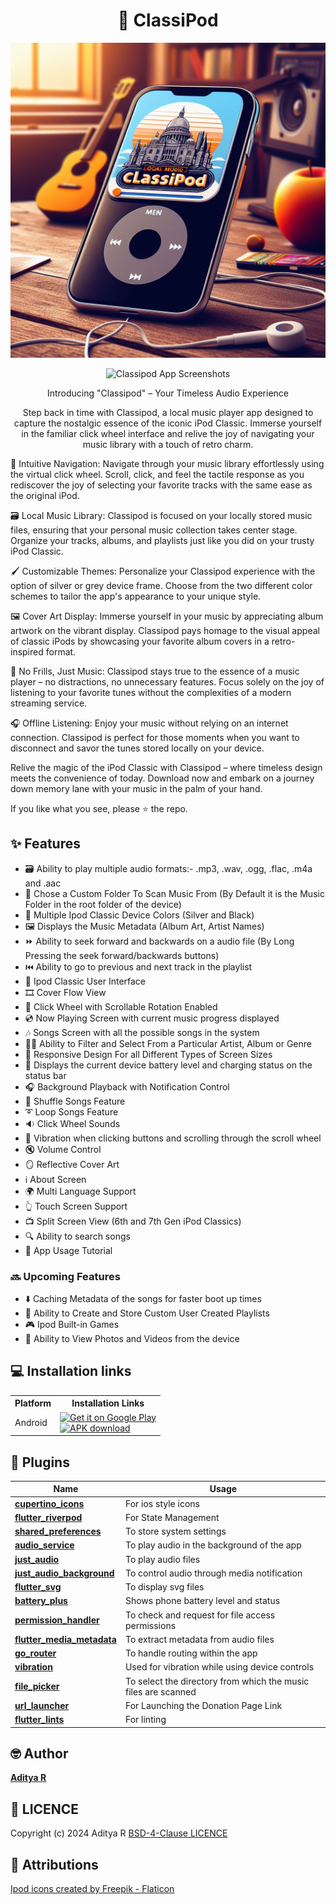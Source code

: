 <div align="center">

# 🎵 ClassiPod

![Classipod Banner](screenshots/classipod_banner.png)

![Classipod App Screenshots](screenshots/combined.png)

Introducing "Classipod" – Your Timeless Audio Experience

Step back in time with Classipod, a local music player app designed to capture the nostalgic essence of the iconic iPod Classic. Immerse yourself in the familiar click wheel interface and relive the joy of navigating your music library with a touch of retro charm.

</div>

🧭 Intuitive Navigation: Navigate through your music library effortlessly using the virtual click wheel. Scroll, click, and feel the tactile response as you rediscover the joy of selecting your favorite tracks with the same ease as the original iPod.

🗃️ Local Music Library: Classipod is focused on your locally stored music files, ensuring that your personal music collection takes center stage. Organize your tracks, albums, and playlists just like you did on your trusty iPod Classic.

🖌️ Customizable Themes: Personalize your Classipod experience with the option of silver or grey device frame. Choose from the two different color schemes to tailor the app's appearance to your unique style.

🖼️ Cover Art Display: Immerse yourself in your music by appreciating album artwork on the vibrant display. Classipod pays homage to the visual appeal of classic iPods by showcasing your favorite album covers in a retro-inspired format.

🎼 No Frills, Just Music: Classipod stays true to the essence of a music player – no distractions, no unnecessary features. Focus solely on the joy of listening to your favorite tunes without the complexities of a modern streaming service.

🎧 Offline Listening: Enjoy your music without relying on an internet connection. Classipod is perfect for those moments when you want to disconnect and savor the tunes stored locally on your device.

Relive the magic of the iPod Classic with Classipod – where timeless design meets the convenience of today. Download now and embark on a journey down memory lane with your music in the palm of your hand.

If you like what you see, please ⭐ the repo.

## ✨ Features

- 🗃️ Ability to play multiple audio formats:- .mp3, .wav, .ogg, .flac, .m4a and .aac
- 🔎 Chose a Custom Folder To Scan Music From (By Default it is the Music Folder in the root folder of the device)
- 🎨 Multiple Ipod Classic Device Colors (Silver and Black)
- 🖼️ Displays the Music Metadata (Album Art, Artist Names)
- ⏩ Ability to seek forward and backwards on a audio file (By Long Pressing the seek forward/backwards buttons)
- ⏮️ Ability to go to previous and next track in the playlist
- 📱 Ipod Classic User Interface
- 🎞️ Cover Flow View
- 🎡 Click Wheel with Scrollable Rotation Enabled
- 💿 Now Playing Screen with current music progress displayed
- 🎶 Songs Screen with all the possible songs in the system
- 🧑‍🎤 Ability to Filter and Select From a Particular Artist, Album or Genre
- 📲 Responsive Design For all Different Types of Screen Sizes
- 🔋 Displays the current device battery level and charging status on the status bar
- 🎧 Background Playback with Notification Control
- 🔀 Shuffle Songs Feature
- ➰ Loop Songs Feature
- 🔉 Click Wheel Sounds
- 📳 Vibration when clicking buttons and scrolling through the scroll wheel
- 🔇 Volume Control
- 🪞 Reflective Cover Art
- ℹ️ About Screen
- 🌍 Multi Language Support
- 👆 Touch Screen Support
- 📺 Split Screen View (6th and 7th Gen iPod Classics)
- 🔍 Ability to search songs
- 📖 App Usage Tutorial

### 🔜 Upcoming Features
- ⬇️ Caching Metadata of the songs for faster boot up times
- 📃 Ability to Create and Store Custom User Created Playlists
- 🎮 Ipod Built-in Games
- 📸 Ability to View Photos and Videos from the device

## 💻 Installation links

<table>
  <tr>
    <th>Platform</th>
    <th>Installation Links</th>
  </tr>
  <tr>
    <td>Android</td>
    <td>
    <a href="https://play.google.com/store/apps/details?id=com.adeeteya.classipod">
        <img width="220" alt="Get it on Google Play" src="https://play.google.com/intl/en_us/badges/static/images/badges/en_badge_web_generic.png">
      </a>
      <br>
      <a href="https://github.com/adeeteya/Classipod/releases/latest/Classipod-android.apk">
        <img width="220" alt="APK download" src="https://user-images.githubusercontent.com/114044633/223920025-83687de0-e463-4c5d-8122-e06e4bb7d40c.png">
      </a>
    </td>
  </tr>

</table>


## 🔌 Plugins

| Name                                                                          | Usage                                                          |
|-------------------------------------------------------------------------------|----------------------------------------------------------------|
| [**cupertino_icons**](https://pub.dev/packages/cupertino_icons)               | For ios style icons                                            |
| [**flutter_riverpod**](https://pub.dev/packages/flutter_riverpod)             | For State Management                                           |
| [**shared_preferences**](https://pub.dev/packages/shared_preferences)         | To store system settings                                       |
| [**audio_service**](https://pub.dev/packages/audio_service)                   | To play audio in the background of the app                     |
| [**just_audio**](https://pub.dev/packages/just_audio)                         | To play audio files                                            |
| [**just_audio_background**](https://pub.dev/packages/just_audio_background)   | To control audio through media notification                    |
| [**flutter_svg**](https://pub.dev/packages/flutter_svg)                       | To display svg files                                           |
| [**battery_plus**](https://pub.dev/packages/battery_plus)                     | Shows phone battery level and status                           |
| [**permission_handler**](https://pub.dev/packages/permission_handler)         | To check and request for file access permissions               |
| [**flutter_media_metadata**](https://pub.dev/packages/flutter_media_metadata) | To extract metadata from audio files                           |
| [**go_router**](https://pub.dev/packages/go_router)                           | To handle routing within the app                               |
| [**vibration**](https://pub.dev/packages/vibration)                           | Used for vibration while using device controls                 |
| [**file_picker**](https://pub.dev/packages/file_picker)                       | To select the directory from which the music files are scanned |
| [**url_launcher**](https://pub.dev/packages/url_launcher)                     | For Launching the Donation Page Link                           |
| [**flutter_lints**](https://pub.dev/packages/flutter_lints)                   | For linting                                                    |

## 🤓 Author

**[Aditya R](https://github.com/adeeteya)**

## 🔖 LICENCE
Copyright (c) 2024 Aditya R
[BSD-4-Clause LICENCE](https://github.com/adeeteya/Classipod/blob/master/LICENSE)

## 🙏 Attributions
<a href="https://www.flaticon.com/free-icons/ipod" title="ipod icons">Ipod icons created by Freepik - Flaticon</a>